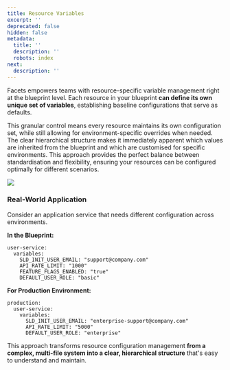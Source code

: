 ```yaml
---
title: Resource Variables
excerpt: ''
deprecated: false
hidden: false
metadata:
  title: ''
  description: ''
  robots: index
next:
  description: ''
---
```

Facets empowers teams with resource-specific variable management right at the blueprint level. Each resource in your blueprint **can define its own unique set of variables**, establishing baseline configurations that serve as defaults.

This granular control means every resource maintains its own configuration set, while still allowing for environment-specific overrides when needed. The clear hierarchical structure makes it immediately apparent which values are inherited from the blueprint and which are customised for specific environments. This approach provides the perfect balance between standardisation and flexibility, ensuring your resources can be configured optimally for different scenarios.

<Image align="center" src="https://files.readme.io/a9b04fe643806c5766b5a152aaf545d4ae473ab1bf6859c1a814cd2b8a64f0db-Screenshot_2025-02-12_at_11.34.56_AM.png" />

### Real-World Application

Consider an application service that needs different configuration across environments.

**In the Blueprint:**

```
user-service:
  variables:
    SLD_INIT_USER_EMAIL: "support@company.com"
    API_RATE_LIMIT: "1000"
    FEATURE_FLAGS_ENABLED: "true"
    DEFAULT_USER_ROLE: "basic"
```

**For Production Environment:**

```
production:
  user-service:
    variables:
      SLD_INIT_USER_EMAIL: "enterprise-support@company.com"
      API_RATE_LIMIT: "5000"
      DEFAULT_USER_ROLE: "enterprise"
```

This approach transforms resource configuration management **from a complex, multi-file system into a clear, hierarchical structure** that's easy to understand and maintain.